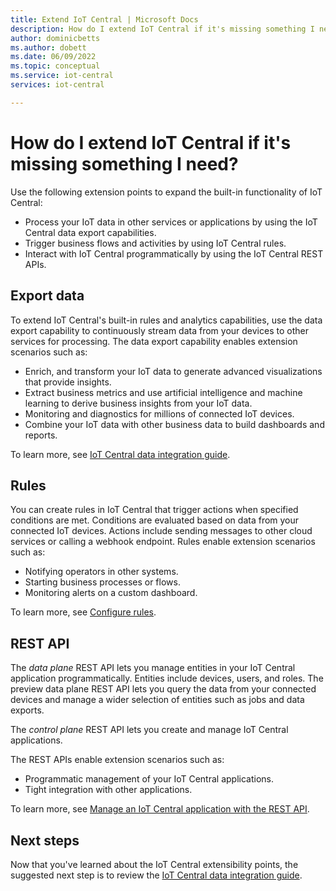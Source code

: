 ```yaml
---
title: Extend IoT Central | Microsoft Docs
description: How do I extend IoT Central if it's missing something I need?
author: dominicbetts
ms.author: dobett
ms.date: 06/09/2022
ms.topic: conceptual
ms.service: iot-central
services: iot-central

---
```


# How do I extend IoT Central if it's missing something I need?

Use the following extension points to expand the built-in functionality of IoT Central:

- Process your IoT data in other services or applications by using the IoT Central data export capabilities.
- Trigger business flows and activities by using IoT Central rules.
- Interact with IoT Central programmatically by using the IoT Central REST APIs.

## Export data

To extend IoT Central's built-in rules and analytics capabilities, use the data export capability to continuously stream data from your devices to other services for processing. The data export capability enables extension scenarios such as:

- Enrich, and transform your IoT data to generate advanced visualizations that provide insights.
- Extract business metrics and use artificial intelligence and machine learning to derive business insights from your IoT data.
- Monitoring and diagnostics for millions of connected IoT devices.
- Combine your IoT data with other business data to build dashboards and reports.

To learn more, see [IoT Central data integration guide](overview-iot-central-solution-builder.md).

## Rules

You can create rules in IoT Central that trigger actions when specified conditions are met. Conditions are evaluated based on data from your connected IoT devices. Actions include sending messages to other cloud services or calling a webhook endpoint. Rules enable extension scenarios such as:

- Notifying operators in other systems.
- Starting business processes or flows.
- Monitoring alerts on a custom dashboard.

To learn more, see [Configure rules](howto-configure-rules.md).

## REST API

The *data plane* REST API lets you manage entities in your IoT Central application programmatically. Entities include devices, users, and roles. The preview data plane REST API lets you query the data from your connected devices and manage a wider selection of entities such as jobs and data exports.

The *control plane* REST API lets you create and manage IoT Central applications.

The REST APIs enable extension scenarios such as:

- Programmatic management  of your IoT Central applications.
- Tight integration with other applications.

To learn more, see [Manage an IoT Central application with the REST API](/learn/modules/manage-iot-central-apps-with-rest-api/).

## Next steps

Now that you've learned about the IoT Central extensibility points, the suggested next step is to review the [IoT Central data integration guide](overview-iot-central-solution-builder.md).
